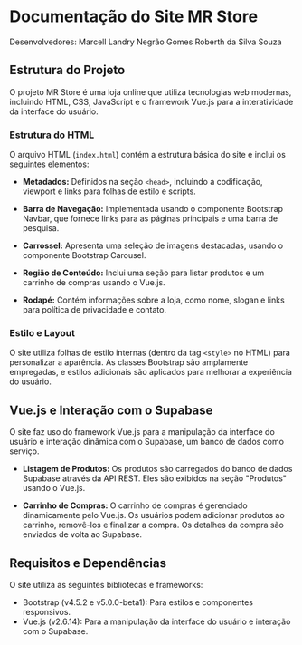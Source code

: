 # Documentação do Site MR Store


Desenvolvedores: Marcell Landry Negrão Gomes
                 Roberth da Silva Souza


## Estrutura do Projeto

O projeto MR Store é uma loja online que utiliza tecnologias web modernas, incluindo HTML, CSS, JavaScript e o framework Vue.js para a interatividade da interface do usuário.


### Estrutura do HTML


O arquivo HTML (`index.html`) contém a estrutura básica do site e inclui os seguintes elementos:

- **Metadados:** Definidos na seção `<head>`, incluindo a codificação, viewport e links para folhas de estilo e scripts.
  
- **Barra de Navegação:** Implementada usando o componente Bootstrap Navbar, que fornece links para as páginas principais e uma barra de pesquisa.

- **Carrossel:** Apresenta uma seleção de imagens destacadas, usando o componente Bootstrap Carousel.

- **Região de Conteúdo:** Inclui uma seção para listar produtos e um carrinho de compras usando o Vue.js.

- **Rodapé:** Contém informações sobre a loja, como nome, slogan e links para política de privacidade e contato.


### Estilo e Layout


O site utiliza folhas de estilo internas (dentro da tag `<style>` no HTML) para personalizar a aparência. As classes Bootstrap são amplamente empregadas, e estilos adicionais são aplicados para melhorar a experiência do usuário.


## Vue.js e Interação com o Supabase


O site faz uso do framework Vue.js para a manipulação da interface do usuário e interação dinâmica com o Supabase, um banco de dados como serviço.

- **Listagem de Produtos:** Os produtos são carregados do banco de dados Supabase através da API REST. Eles são exibidos na seção "Produtos" usando o Vue.js.

- **Carrinho de Compras:** O carrinho de compras é gerenciado dinamicamente pelo Vue.js. Os usuários podem adicionar produtos ao carrinho, removê-los e finalizar a compra. Os detalhes da compra são enviados de volta ao Supabase.


## Requisitos e Dependências


O site utiliza as seguintes bibliotecas e frameworks:

- Bootstrap (v4.5.2 e v5.0.0-beta1): Para estilos e componentes responsivos.
- Vue.js (v2.6.14): Para a manipulação da interface do usuário e interação com o Supabase.

